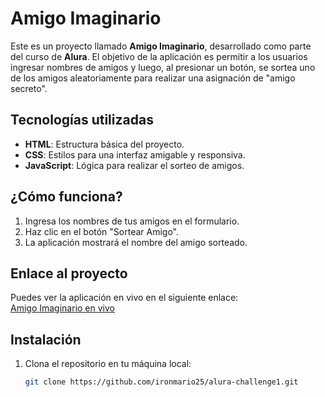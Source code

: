 # Amigo Imaginario

Este es un proyecto llamado **Amigo Imaginario**, desarrollado como parte del curso de **Alura**. El objetivo de la aplicación es permitir a los usuarios ingresar nombres de amigos y luego, al presionar un botón, se sortea uno de los amigos aleatoriamente para realizar una asignación de "amigo secreto".

## Tecnologías utilizadas
- **HTML**: Estructura básica del proyecto.
- **CSS**: Estilos para una interfaz amigable y responsiva.
- **JavaScript**: Lógica para realizar el sorteo de amigos.

## ¿Cómo funciona?
1. Ingresa los nombres de tus amigos en el formulario.
2. Haz clic en el botón "Sortear Amigo".
3. La aplicación mostrará el nombre del amigo sorteado.

## Enlace al proyecto
Puedes ver la aplicación en vivo en el siguiente enlace:  
[Amigo Imaginario en vivo](https://ironmario25.github.io/alura-challenge1/)

## Instalación
1. Clona el repositorio en tu máquina local:
   ```bash
   git clone https://github.com/ironmario25/alura-challenge1.git

